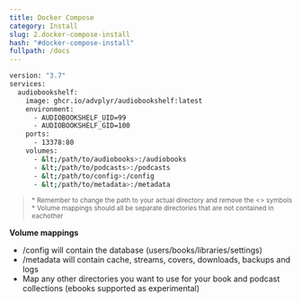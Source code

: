```yaml
---
title: Docker Compose
category: Install
slug: 2.docker-compose-install
hash: "#docker-compose-install"
fullpath: /docs
---
```


```bash
version: "3.7"
services:
  audiobookshelf:
    image: ghcr.io/advplyr/audiobookshelf:latest
    environment:
      - AUDIOBOOKSHELF_UID=99
      - AUDIOBOOKSHELF_GID=100
    ports:
      - 13378:80
    volumes:
      - &lt;/path/to/audiobooks>:/audiobooks
      - &lt;/path/to/podcasts>:/podcasts
      - &lt;/path/to/config>:/config
      - &lt;/path/to/metadata>:/metadata
```

  > 
  > <small class="text-error block">\* Remember to change the path to your actual directory and remove the &#60;&#62; symbols</small>
  > <small class="text-error block">\* Volume mappings should all be separate directories that are not contained in eachother</small>
  > 

  **Volume mappings**
- /config will contain the database (users/books/libraries/settings)
- /metadata will contain cache, streams, covers, downloads, backups and logs
- Map any other directories you want to use for your book and podcast collections (ebooks supported as experimental)